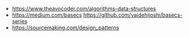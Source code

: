 - https://www.theavocoder.com/algorithms-data-structures
- https://medium.com/basecs https://github.com/vaidehijoshi/basecs-series
- https://sourcemaking.com/design_patterns
